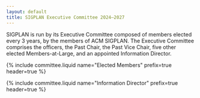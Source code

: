 ```yaml
---
layout: default
title: SIGPLAN Executive Committee 2024–2027
---
```


SIGPLAN is run by its Executive Committee composed of members elected every 3
years, by the members of ACM SIGPLAN.  The Executive Committee comprises the
officers, the Past Chair, the Past Vice Chair, five other elected
Members-at-Large, and an appointed Information Director.

{% include committee.liquid name="Elected Members" prefix=true header=true %}

{% include committee.liquid name="Information Director" prefix=true header=true %}
